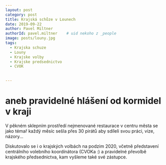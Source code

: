 ```yaml
---
layout: post
category: post
title: Krajská schůze v Lounech    
date: 2019-09-22
author: Pavel Miltner
authorId: pavel.miltner    # uid nekoho z _people
image: posts/louny.jpg
tags:
  - Krajska schuze
  - Louny
  - Krajske volby
  - Krajske predsednictvo
  - CVOK
  
  
---
```


# aneb pravidelné hlášení od kormidel v kraji 


V pěkném sklepním prostředí nejmenované restaurace v centru města se jako témař každý měsíc sešla přes 30 pirátů aby sdíleli svou práci, vize, názory...

Diskutovalo se i o krajských volbách na podzim 2020, včetně představení centrálního volebního koordínátora (CVOKa :) a pravidelné převolbě krajského předsednictva, 
kam vyšleme také své zástupce.


